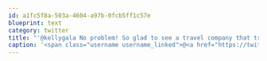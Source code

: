 ```yaml
---
id: a1fc5f8a-503a-4604-a97b-0fcb5ff1c57e
blueprint: text
category: twitter
title: "'@kellygala No problem! So glad to see a travel company that truly cares about the regions and people they visit"
caption: '<span class="username username_linked">@<a href="https://twitter.com/kellygala" title="Kelly Galaski">kellygala</a></span> No problem! So glad to see a travel company that truly cares about the regions and people they visit'
---
```

